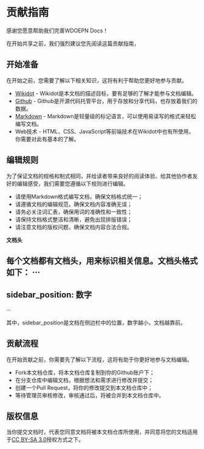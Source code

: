 # 贡献指南
感谢您愿意帮助我们完善WDOEPN Docs！

在开始共享之前，我们强烈建议您先阅读这篇贡献指南，

## 开始准备
在开始之前，您需要了解以下相关知识，这将有利于帮助您更好地参与贡献。
* [Wikidot](https://www.wikidot.com/) - Wikidot是本文档的描述目标，要有足够的了解才能参与文档编辑。
* [Github](https://github.com/) - Github是开源代码托管平台，用于存放和分享代码，也存放着我们的数据。
* [Markdown](https://markdown.com.cn/) - Markdown是轻量级的标记语言，可以使用易读写的格式来轻松编写文档。
* Web技术 - HTML、CSS、JavaScript等前端技术在Wikidot中也有所使用，你需要对此有基本的了解。

## 编辑规则
为了保证文档的规格和制式相同，并给读者带来良好的阅读体验、给其他协作者友好的编辑感受，我们需要您遵循以下规则进行编辑。
* 请使用Markdown格式编写文档，确保文档格式统一；
* 请遵循文档的编辑规范，确保文档内容准确无误；
* 请务必关注词汇表，确保用词的准确性和一致性；
* 请保持文档格式整洁和清晰，避免出现排版错误；
* 请注意文档的版权问题，确保文档内容合法合规。

**文档头**

每个文档都有文档头，用来标识相关信息。文档头格式如下：
···
---
sidebar_position: 数字
---
···

其中，sidebar_position是文档在侧边栏中的位置，数字越小，文档越靠前。

## 贡献流程
在开始贡献之前，你需要先了解以下流程，这将有助于你更好地参与文档编辑。
* Fork本文档仓库，将本文档仓库复制到你的Github账户下；
* 在分支仓库中编辑文档，根据想法和需求进行修改并提交；
* 创建一个Pull Request，将你的修改提交到本文档仓库中；
* 等待管理员审核修改，审核通过后，将被合并到本文档仓库中。

## 版权信息
当你提交文档时，代表您同意文档将被本文档仓库所使用，并同意将您的文档适用于[CC BY-SA 3.0](https://creativecommons.org/licenses/by-sa/3.0/legalcode.en)授权方式之下。
